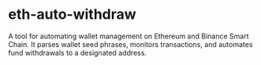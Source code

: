 # eth-auto-withdraw
A tool for automating wallet management on Ethereum and Binance Smart Chain. It parses wallet seed phrases, monitors transactions, and automates fund withdrawals to a designated address.
